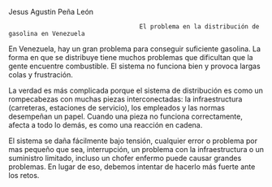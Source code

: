 Jesus Agustin Peña León

										El problema en la distribución de gasolina en Venezuela


En Venezuela, hay un gran problema para conseguir suficiente gasolina. La forma en que se distribuye tiene muchos problemas que dificultan que la gente encuentre combustible. El sistema no funciona bien y provoca largas colas y frustración.

La verdad es más complicada porque el sistema de distribución es como un rompecabezas con muchas piezas interconectadas: la infraestructura (carreteras, estaciones de servicio), los empleados y las normas desempeñan un papel. Cuando una pieza no funciona correctamente, afecta a todo lo demás, es como una reacción en cadena. 

El sistema se daña fácilmente bajo tensión, cualquier error o problema por mas pequeño que sea, interrupción, un problema con la infraestructura o un suministro limitado, incluso un chofer enfermo puede causar grandes problemas. En lugar de eso, debemos intentar de hacerlo más fuerte ante los retos.